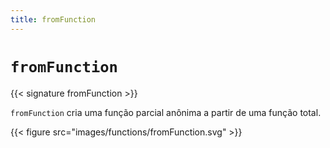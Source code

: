 ```yaml
---
title: fromFunction
---
```


# `fromFunction`

{{< signature fromFunction >}}

`fromFunction` cria uma função parcial anônima a partir de uma função total.

{{< figure src="images/functions/fromFunction.svg" >}}
